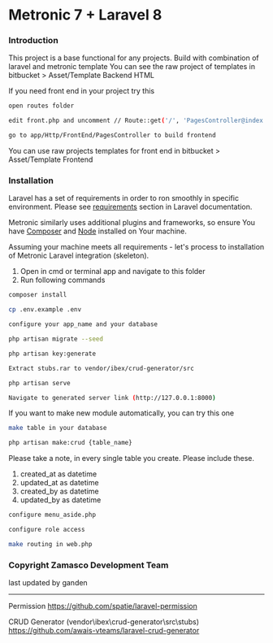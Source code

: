 # Metronic 7 + Laravel 8

### Introduction

This project is a base functional for any projects. Build with combination of laravel and metronic template
You can see the raw project of templates in bitbucket > Asset/Template Backend HTML

If you need front end in your project try this

```bash
open routes folder
```

```bash
edit front.php and uncomment // Route::get('/', 'PagesController@index');
```

```bash
go to app/Http/FrontEnd/PagesController to build frontend
```

You can use raw projects templates for front end in bitbucket > Asset/Template Frontend

### Installation

Laravel has a set of requirements in order to ron smoothly in specific environment. Please see [requirements](https://laravel.com/docs/7.x#server-requirements) section in Laravel documentation.

Metronic similarly uses additional plugins and frameworks, so ensure You have [Composer](https://getcomposer.org/) and [Node](https://nodejs.org/) installed on Your machine.

Assuming your machine meets all requirements - let's process to installation of Metronic Laravel integration (skeleton).

1. Open in cmd or terminal app and navigate to this folder
2. Run following commands

```bash
composer install
```

```bash
cp .env.example .env
```

```bash
configure your app_name and your database
```

```bash
php artisan migrate --seed
```

```bash
php artisan key:generate
```

```bash
Extract stubs.rar to vendor/ibex/crud-generator/src
```

```bash
php artisan serve
```

```bash
Navigate to generated server link (http://127.0.0.1:8000)
```

If you want to make new module automatically, you can try this one

```bash
make table in your database
```

```bash
php artisan make:crud {table_name}
```

Please take a note, in every single table you create. Please include these.

1. created_at as datetime
2. updated_at as datetime
3. created_by as datetime
4. updated_by as datetime

```bash
configure menu_aside.php
```

```bash
configure role access 
```

```bash
make routing in web.php
```

### Copyright Zamasco Development Team

last updated by ganden

----------------------------------------------------------------------
Permission https://github.com/spatie/laravel-permission

CRUD Generator (vendor\ibex\crud-generator\src\stubs) https://github.com/awais-vteams/laravel-crud-generator
